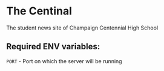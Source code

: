 # The Centinal
The student news site of Champaign Centennial High School

## Required ENV variables:
  ```PORT``` - Port on which the server will be running

